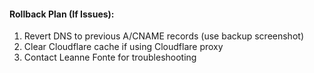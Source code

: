 #### **Rollback Plan (If Issues):**

1. Revert DNS to previous A/CNAME records (use backup screenshot)
2. Clear Cloudflare cache if using Cloudflare proxy
3. Contact Leanne Fonte for troubleshooting
